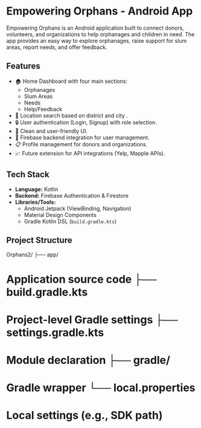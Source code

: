 # Empowering Orphans - Android App

Empowering Orphans is an Android application built to connect donors, volunteers, and organizations to help orphanages and children in need. The app provides an easy way to explore orphanages, raise support for slum areas, report needs, and offer feedback.

## Features

- 🏠 Home Dashboard with four main sections:
  - Orphanages
  - Slum Areas
  - Needs
  - Help/Feedback
- 📍 Location search based on district and city .
- 🔒 User authentication (Login, Signup) with role selection.
- 🎨 Clean and user-friendly UI.
- 📱 Firebase backend integration for user management.
- 📋 Profile management for donors and organizations.
- 📈 Future extension for API integrations (Yelp, Mapple APIs).

## Tech Stack

- **Language:** Kotlin
- **Backend:** Firebase Authentication & Firestore
- **Libraries/Tools:**
  - Android Jetpack (ViewBinding, Navigation)
  - Material Design Components
  - Gradle Kotlin DSL (`build.gradle.kts`)

## Project Structure

Orphans2/ ├── app/ 
# Application source code ├── build.gradle.kts 
# Project-level Gradle settings ├── settings.gradle.kts 
# Module declaration ├── gradle/
# Gradle wrapper └── local.properties
# Local settings (e.g., SDK path)
